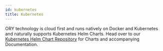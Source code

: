 ```yaml
---
id: kubernetes
title: Kubernetes
---
```


ORY technology is cloud first and runs natively on Docker and Kubernetes and
naturally supports Kubernetes Helm Charts. Head over to our
[Kubernetes Helm Chart Repository](https://k8s.ory.sh/helm) for Charts and
accompanying Documentation.
